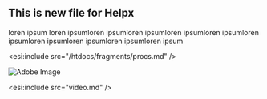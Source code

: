 ## This is new file for Helpx

loren ipsum loren ipsumloren ipsumloren ipsumloren ipsumloren ipsumloren ipsumloren ipsumloren ipsumloren ipsumloren ipsum

<esi:include src="/htdocs/fragments/procs.md" />

![Adobe Image](https://helpx.adobe.com/content/dam/help/en/photoshop/how-to/use-cloud-documents/jcr_content/main-pars/image/use-cloud-documents-intro_900x506.jpg)

<esi:include src="video.md" />

